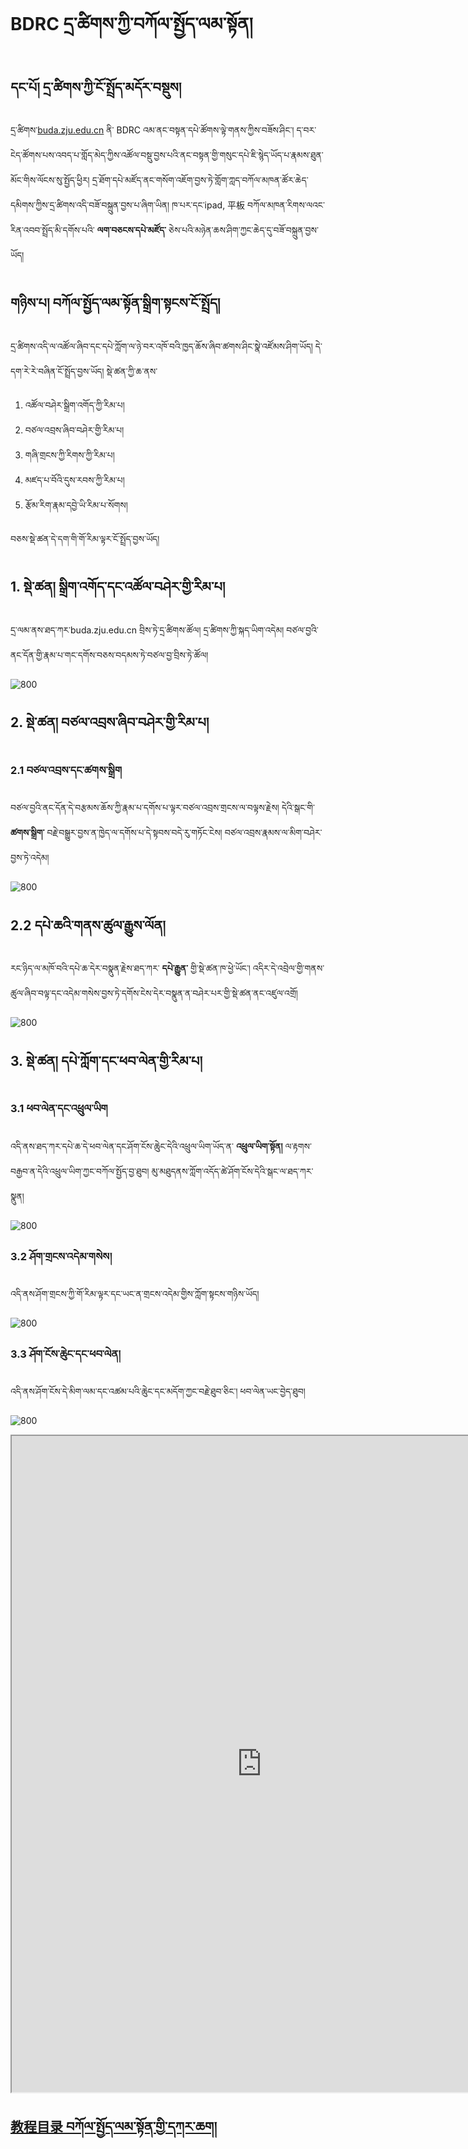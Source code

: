 # BDRC དྲ་ཚིགས་ཀྱི་བཀོལ་སྤྱོད་ལམ་སྟོན།

## དང་པོ། དྲ་ཚིགས་ཀྱི་ངོ་སྤྲོད་མདོར་བསྡུས།

དྲ་ཚིགས་[buda.zju.edu.cn](buda.zju.edu.cn) ནི་ BDRC འམ་ནང་བསྟན་དཔེ་ཚོགས་ལྟེ་གནས་ཀྱིས་བཟོས་ཤིང་། ད་བར་ངེད་ཚོགས་པས་འབད་པ་གློད་མེད་ཀྱིས་འཚོལ་བསྡུ་བྱས་པའི་ནང་བསྟན་གྱི་གསུང་དཔེ་ཇི་སྙེད་ཡོད་པ་རྣམས་ཐུན་མོང་གིས་ལོངས་སུ་སྤྱོད་ཕྱིར། དྲ་ཐོག་དཔེ་མཛོད་ནང་གསོག་འཇོག་བྱས་ཏེ་གློག་ཀླད་བཀོལ་མཁན་ཚོར་ཆེད་དམིགས་ཀྱིས་དྲ་ཚིགས་འདི་བཟོ་བསྐྲུན་བྱས་པ་ཞིག་ཡིན། ཁ་པར་དང་ipad, 平板 བཀོལ་མཁན་རིགས་ལའང་རིན་འབབ་སྤྲོད་མི་དགོས་པའི་ **ལག་བཅངས་དཔེ་མཛོད་** ཅེས་པའི་མཉེན་ཆས་ཤིག་ཀྱང་ཆེད་དུ་བཟོ་བསྐྲུན་བྱས་ཡོད།

## གཉིས་པ། བཀོལ་སྤྱོད་ལམ་སྟོན་སྒྲིག་སྟངས་ངོ་སྤྲོད།

དྲ་ཚིགས་འདི་ལ་འཚོལ་ཞིབ་དང་དཔེ་ཀློག་ལ་ཉེ་བར་འཁོ་བའི་ཁྱད་ཆོས་ཞིབ་ཚགས་ཤིང་སྣེ་འཛོམས་ཤིག་ཡོད། དེ་དག་རེ་རེ་བཞིན་ངོ་སྤྲོད་བྱས་ཡོད། སྡེ་ཚན་ཀྱི་ཆ་ནས་
1. འཚོལ་བཤེར་སྒྲིག་འགོད་ཀྱི་རིམ་པ།
2. བཙལ་འབྲས་ཞིབ་བཤེར་གྱི་རིམ་པ།
3. གཞི་གྲངས་ཀྱི་རིགས་ཀྱི་རིམ་པ།
4. མཛད་པ་བོའི་དུས་རབས་ཀྱི་རིམ་པ།
5. རྩོམ་རིག་རྣམ་དབྱེ་ཡི་རིམ་པ་སོགས།

བཅས་སྡེ་ཚན་དེ་དག་གི་གོ་རིམ་ལྟར་ངོ་སྤྲོད་བྱས་ཡོད།

## 1. སྡེ་ཚན། སྒྲིག་འགོད་དང་འཚོལ་བཤེར་གྱི་རིམ་པ།

དྲ་ལམ་ནས་ཐད་ཀར་buda.zju.edu.cn བྲིས་ཏེ་དྲ་ཚིགས་ཚོལ། དྲ་ཚིགས་ཀྱི་སྐད་ཡིག་འདེམ། བཙལ་བྱའི་ནང་དོན་གྱི་རྣམ་པ་གང་དགོས་བཅས་བདམས་ཏེ་བཙལ་བྱ་བྲིས་ཏེ་ཚོལ།

![800](images/000001.png)

## 2. སྡེ་ཚན། བཙལ་འབྲས་ཞིབ་བཤེར་གྱི་རིམ་པ།

### 2.1 བཙལ་འབྲས་དང་ཚགས་སྒྲིག

བཙལ་བྱའི་ནང་དོན་དེ་བརྩམས་ཆོས་ཀྱི་རྣམ་པ་དགོས་པ་ལྟར་བཙལ་འབྲས་གྲངས་ལ་བལྟས་རྗེས། དེའི་སྒང་གི་ **ཚགས་སྒྲིག་** བརྗེ་བསྒྱུར་བྱས་ན་ཁྱེད་ལ་དགོས་པ་དེ་སྟབས་བདེ་རུ་གཏོང་ངེས། བཙལ་འབྲས་རྣམས་ལ་མིག་བཤེར་བྱས་ཏེ་འདེམ།

![800](images/000002.png)


## 2.2 དཔེ་ཆའི་གནས་ཚུལ་རྒྱུས་ལོན།

རང་ཉིད་ལ་མཁོ་བའི་དཔེ་ཆ་དེར་བསྣུན་རྗེས་ཐད་ཀར་ **དཔེ་རྒྱུན་** གྱི་སྡེ་ཚན་ཁ་ཕྱེ་ཡོང་། འདིར་དེ་འབྲེལ་གྱི་གནས་ཚུལ་ཞིབ་བལྟ་དང་འདེམ་གསེས་བྱས་ཏེ་དགོས་ངེས་དེར་བསྣུན་ན་བཤེར་པར་གྱི་སྡེ་ཚན་ནང་འཛུལ་འགྲོ།

![800](images/000003.png)

## 3. སྡེ་ཚན། དཔེ་ཀློག་དང་ཕབ་ལེན་གྱི་རིམ་པ།

### 3.1 ཕབ་ལེན་དང་འཕྲུལ་ཡིག

འདི་ནས་ཐད་ཀར་དཔེ་ཆ་དེ་ཕབ་ལེན་དང་ཤོག་ངོས་ཆེུང་དེའི་འཕྲུལ་ཡིག་ཡོད་ན་ **འཕྲུལ་ཡིག་སྟོན།** ལ་རྟགས་བརྒྱབ་ན་དེའི་འཕྲུལ་ཡིག་ཀྱང་བཀོལ་སྤྱོད་བྱ་ཐུབ། མུ་མཐུདནས་ཀློག་འདོད་ཚེ་ཤོག་ངོས་དེའི་སྒང་ལ་ཐད་ཀར་སྣུན།

![800](images/000004.gif)

### 3.2 ཤོག་གྲངས་འདེམ་གསེས།

འདི་ནས་ཤོག་གྲངས་ཀྱི་གོ་རིམ་ལྟར་དང་ཡང་ན་གྲངས་འདེམ་གྱིས་ཀློག་སྟངས་གཉིས་ཡོད།

![800](images/000005.gif)

### 3.3 ཤོག་ངོས་ཆེུང་དང་ཕབ་ལེན།

འདི་ནས་ཤོག་ངོས་དེ་མིག་ལམ་དང་འཚམ་པའི་ཆེུང་དང་མདོག་ཀྱང་བརྗེ་ཐུབ་ཅིང་། ཕབ་ལེན་ཡང་བྱེད་ཐུབ།

![800](images/000006.gif)

<p class="hide top"><iframe src="https://shimowendang.com/forms/UdCXeOAfR3U6Gqj9/fill?channel=1" style="height:1050px;width:800px;"></iframe></p>

## [教程目录 བཀོལ་སྤྱོད་ལམ་སྟོན་གྱི་དཀར་ཆག།](../../menu/menu)